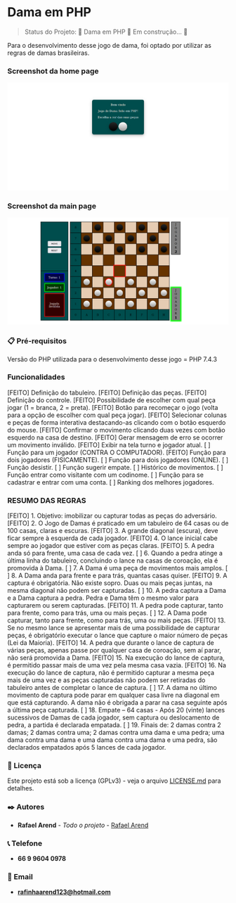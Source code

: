 # Dama em PHP

> Status do Projeto: 🚧  Dama em PHP 🚀 Em construção...  🚧

Para o desenvolvimento desse jogo de dama, foi optado por utilizar as regras de damas brasileiras.

### Screenshot da home page
<img src="screenshot/home.png"/>

### Screenshot da main page
<img src="screenshot/game.png"/>

### 📋 Pré-requisitos

Versão do PHP utilizada para o desenvolvimento desse jogo = PHP 7.4.3

### Funcionalidades
[FEITO] Definição do tabuleiro.
[FEITO] Definição das peças.
[FEITO] Definição do controle.
[FEITO] Possibilidade de escolher com qual peça jogar (1 = branca, 2 = preta).
[FEITO] Botão para recomeçar o jogo (volta para a opção de escolher com qual peça jogar).
[FEITO] Selecionar colunas e peças de forma interativa destacando-as clicando com o botão esquerdo do mouse.
[FEITO] Confirmar o movimento clicando duas vezes com botão esquerdo na casa de destino.
[FEITO] Gerar mensagem de erro se ocorrer um movimento inválido.
[FEITO] Exibir na tela turno e jogador atual.
[     ] Função para um jogador (CONTRA O COMPUTADOR).
[FEITO] Função para dois jogadores (FISICAMENTE).
[     ] Função para dois jogadores (ONLINE).
[     ] Função desistir.
[     ] Função sugerir empate.
[     ] Histórico de movimentos.
[     ] Função entrar como visitante com um codinome.
[     ] Função para se cadastrar e entrar com uma conta.
[     ] Ranking dos melhores jogadores.


### RESUMO DAS REGRAS
[FEITO] 1. Objetivo: imobilizar ou capturar todas as peças do adversário.
[FEITO] 2. O Jogo de Damas é praticado em um tabuleiro de 64 casas ou de 100 casas, claras e escuras. 
[FEITO] 3. A grande diagonal (escura), deve ficar sempre à esquerda de cada jogador. 
[FEITO] 4. O lance inicial cabe sempre ao jogador que estiver com as peças claras. 
[FEITO] 5. A pedra anda só para frente, uma casa de cada vez. 
[     ] 6. Quando a pedra atinge a última linha do tabuleiro, concluindo o lance na casas de coroação, ela é promovida à Dama. 
[     ] 7. A Dama é uma peça de movimentos mais amplos. 
[     ] 8. A Dama anda para frente e para trás, quantas casas quiser. 
[FEITO] 9. A captura é obrigatória. Não existe sopro. Duas ou mais peças juntas, na mesma diagonal não podem ser capturadas. 
[     ] 10. A pedra captura a Dama e a Dama captura a pedra. Pedra e Dama têm o mesmo valor para capturarem ou serem 
capturadas. 
[FEITO] 11. A pedra pode capturar, tanto para frente, como para trás, uma ou mais peças. 
[     ] 12. A Dama pode capturar, tanto para frente, como para trás, uma ou mais peças. 
[FEITO] 13. Se no mesmo lance se apresentar mais de uma possibilidade de capturar peças, é obrigatório executar o lance que 
capture o maior número de peças (Lei da Maioria). 
[FEITO] 14.  A  pedra  que  durante  o  lance  de  captura  de  várias  peças,  apenas  passe  por  qualquer  casa  de  coroação,  sem  aí 
parar, não será promovida a Dama.
[FEITO] 15. Na execução do lance de captura, é permitido passar mais de uma vez pela mesma casa vazia. 
[FEITO] 16. Na execução do lance de captura, não é permitido capturar a mesma peça mais de uma vez e as peças capturadas 
não podem ser retiradas do tabuleiro antes de completar o lance de captura. 
[     ] 17. A dama no último movimento de captura pode parar em qualquer casa livre na diagonal em que está capturando. A 
dama não é obrigada a parar na casa seguinte após a última peça capturada. 
[     ] 18. Empate – 64 casas - Após 20 (vinte) lances sucessivos de Damas de cada jogador, sem captura ou deslocamento 
de  pedra,  a  partida  é  declarada  empatada.
[     ] 19. Finais de: 2 damas contra 2 damas; 2 damas contra uma; 2 damas contra uma dama e uma pedra; uma dama contra 
uma dama e uma dama contra uma dama e uma pedra, são declarados empatados após 5 lances de cada jogador. 

### 📄 Licença
Este projeto está sob a licença (GPLv3) - veja o arquivo [LICENSE.md](https://github.com/Ozzy005/Dama-em-PHP/blob/main/README.md) para detalhes.

### ✒️ Autores
* **Rafael Arend** - *Todo o projeto* - [Rafael Arend](https://github.com/Ozzy005)

### 📞 Telefone
* **66 9 9604 0978**

### 📧 Email
* **rafinhaarend123@hotmail.com**


